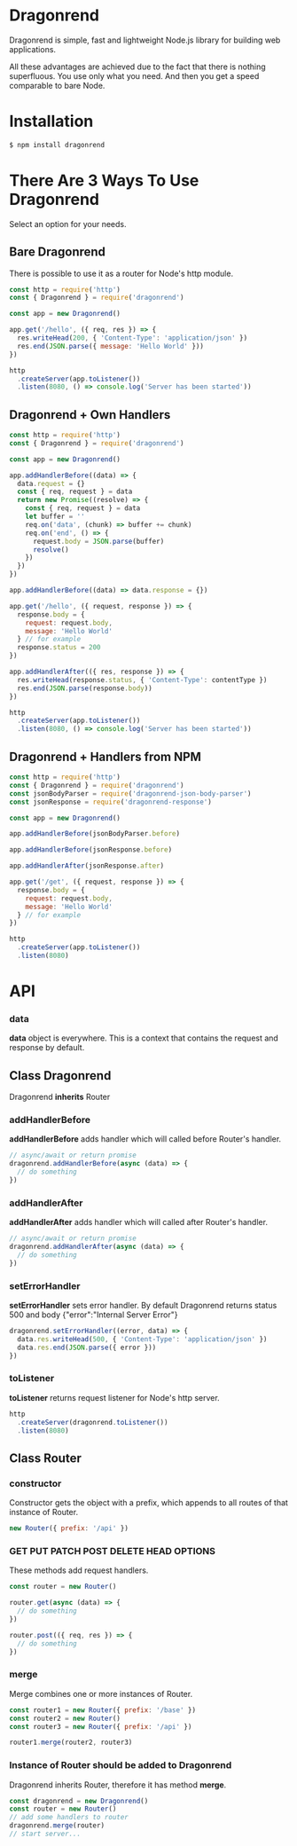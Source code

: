 # Dragonrend
Dragonrend is simple, fast and lightweight Node.js library for building web applications.

All these advantages are achieved due to the fact that there is nothing superfluous. You use only what you need. And then you get a speed comparable to bare Node.

# Installation
```bash
$ npm install dragonrend
```

# There Are 3 Ways To Use Dragonrend
Select an option for your needs.

## Bare Dragonrend
There is possible to use it as a router for Node's http module.

```js
const http = require('http')
const { Dragonrend } = require('dragonrend')

const app = new Dragonrend()

app.get('/hello', ({ req, res }) => {
  res.writeHead(200, { 'Content-Type': 'application/json' })
  res.end(JSON.parse({ message: 'Hello World' }))
})

http
  .createServer(app.toListener())
  .listen(8080, () => console.log('Server has been started'))
```

## Dragonrend + Own Handlers
```js
const http = require('http')
const { Dragonrend } = require('dragonrend')

const app = new Dragonrend()

app.addHandlerBefore((data) => {
  data.request = {}
  const { req, request } = data
  return new Promise((resolve) => {
    const { req, request } = data
    let buffer = ''
    req.on('data', (chunk) => buffer += chunk)
    req.on('end', () => {
      request.body = JSON.parse(buffer)
      resolve()
    })
  })
})

app.addHandlerBefore((data) => data.response = {})

app.get('/hello', ({ request, response }) => {
  response.body = {
    request: request.body,
    message: 'Hello World'
  } // for example
  response.status = 200
})

app.addHandlerAfter(({ res, response }) => {
  res.writeHead(response.status, { 'Content-Type': contentType })
  res.end(JSON.parse(response.body))
})

http
  .createServer(app.toListener())
  .listen(8080, () => console.log('Server has been started'))
```

## Dragonrend + Handlers from NPM
```js
const http = require('http')
const { Dragonrend } = require('dragonrend')
const jsonBodyParser = require('dragonrend-json-body-parser')
const jsonResponse = require('dragonrend-response')

const app = new Dragonrend()

app.addHandlerBefore(jsonBodyParser.before)

app.addHandlerBefore(jsonResponse.before)

app.addHandlerAfter(jsonResponse.after)

app.get('/get', ({ request, response }) => {
  response.body = {
    request: request.body,
    message: 'Hello World'
  } // for example
})

http
  .createServer(app.toListener())
  .listen(8080)
```

# API
### data
**data** object is everywhere. This is a context that contains the request and response by default.

## Class Dragonrend
Dragonrend **inherits** Router

### addHandlerBefore
**addHandlerBefore** adds handler which will called before Router's handler.
```js
// async/await or return promise
dragonrend.addHandlerBefore(async (data) => {
  // do something
})
```

### addHandlerAfter
**addHandlerAfter** adds handler which will called after Router's handler.
```js
// async/await or return promise
dragonrend.addHandlerAfter(async (data) => {
  // do something
})
```

### setErrorHandler
**setErrorHandler** sets error handler.
By default Dragonrend returns status 500 and body {"error":"Internal Server Error"}
```js
dragonrend.setErrorHandler((error, data) => {
  data.res.writeHead(500, { 'Content-Type': 'application/json' })
  data.res.end(JSON.parse({ error }))
})
```

### toListener
**toListener** returns request listener for Node's http server.
```js
http
  .createServer(dragonrend.toListener())
  .listen(8080)
```

## Class Router

### constructor
Constructor gets the object with a prefix, which appends to all routes of that instance of Router.
```js
new Router({ prefix: '/api' })
```

### GET PUT PATCH POST DELETE HEAD OPTIONS
These methods add request handlers.
```js
const router = new Router()

router.get(async (data) => {
  // do something
})

router.post(({ req, res }) => {
  // do something
})
```

### merge
Merge combines one or more instances of Router.
```js
const router1 = new Router({ prefix: '/base' })
const router2 = new Router()
const router3 = new Router({ prefix: '/api' })

router1.merge(router2, router3)
```

### Instance of Router should be added to Dragonrend
Dragonrend inherits Router, therefore it has method **merge**.
```js
const dragonrend = new Dragonrend()
const router = new Router()
// add some handlers to router
dragonrend.merge(router)
// start server...
```
